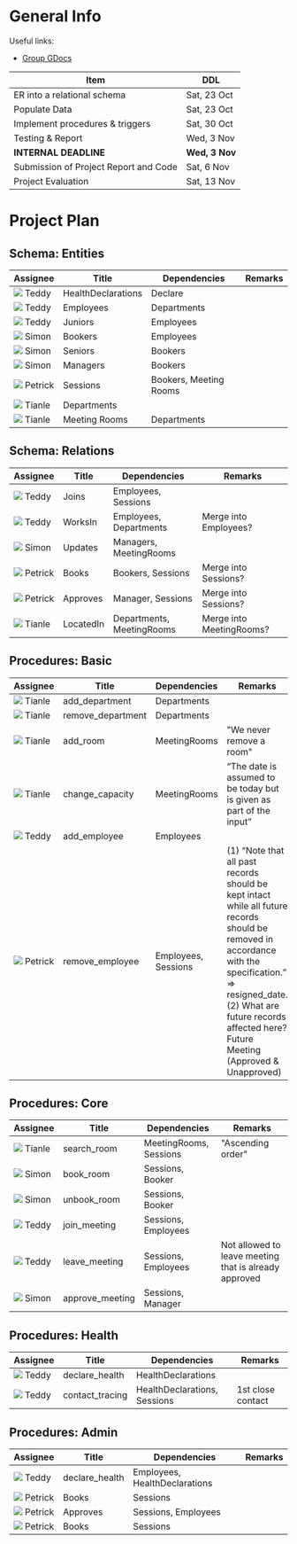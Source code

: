 # General Info

Useful links:
- [Group GDocs](https://docs.google.com/document/d/1WRbPxzXUcYOtLToE98nsChCFKzNkyK7youcX-L81GHw/edit?usp=sharing)

Item                                    | DDL
---                                     | ---
ER into a relational schema             | Sat, 23 Oct
Populate Data                           | Sat, 23 Oct
Implement procedures & triggers         | Sat, 30 Oct
Testing & Report                        | Wed, 3 Nov
**INTERNAL DEADLINE**                   | **Wed, 3 Nov**
Submission of Project Report and Code   | Sat, 6 Nov
Project Evaluation                      | Sat, 13 Nov

# Project Plan

## **Schema**: Entities

Assignee                                                            | Title                 | Dependencies                  | Remarks
---                                                                 | ---                   | ---                           | ---
![](https://via.placeholder.com/10/FCE5CD/000000?text=+) Teddy      | HealthDeclarations    | Declare                       | 
![](https://via.placeholder.com/10/FCE5CD/000000?text=+) Teddy      | Employees             | Departments                   | 
![](https://via.placeholder.com/10/FCE5CD/000000?text=+) Teddy      | Juniors               | Employees                     | 
![](https://via.placeholder.com/10/C9DAF7/000000?text=+) Simon      | Bookers               | Employees                     | 
![](https://via.placeholder.com/10/C9DAF7/000000?text=+) Simon      | Seniors               | Bookers                       | 
![](https://via.placeholder.com/10/C9DAF7/000000?text=+) Simon      | Managers              | Bookers                       | 
![](https://via.placeholder.com/10/FFF2CC/000000?text=+) Petrick    | Sessions              | Bookers, Meeting Rooms        | 
![](https://via.placeholder.com/10/D9EAD3/000000?text=+) Tianle     | Departments           |                               | 
![](https://via.placeholder.com/10/D9EAD3/000000?text=+) Tianle     | Meeting Rooms         | Departments                   | 

## **Schema**: Relations

Assignee                                                            | Title                 | Dependencies                  | Remarks
---                                                                 | ---                   | ---                           | ---
![](https://via.placeholder.com/10/FCE5CD/000000?text=+) Teddy      | Joins                 | Employees, Sessions           | 
![](https://via.placeholder.com/10/FCE5CD/000000?text=+) Teddy      | WorksIn               | Employees, Departments        | Merge into Employees?
![](https://via.placeholder.com/10/C9DAF7/000000?text=+) Simon      | Updates               | Managers, MeetingRooms        | 
![](https://via.placeholder.com/10/FFF2CC/000000?text=+) Petrick    | Books                 | Bookers, Sessions             | Merge into Sessions?
![](https://via.placeholder.com/10/FFF2CC/000000?text=+) Petrick    | Approves              | Manager, Sessions             | Merge into Sessions?
![](https://via.placeholder.com/10/D9EAD3/000000?text=+) Tianle     | LocatedIn             | Departments, MeetingRooms     | Merge into MeetingRooms?

## **Procedures**: Basic

Assignee                                                            | Title                 | Dependencies                  | Remarks
---                                                                 | ---                   | ---                           | ---
![](https://via.placeholder.com/10/D9EAD3/000000?text=+) Tianle     | add_department        | Departments                   | 
![](https://via.placeholder.com/10/D9EAD3/000000?text=+) Tianle     | remove_department     | Departments                   | 
![](https://via.placeholder.com/10/D9EAD3/000000?text=+) Tianle     | add_room              | MeetingRooms                  | "We never remove a room"
![](https://via.placeholder.com/10/D9EAD3/000000?text=+) Tianle     | change_capacity       | MeetingRooms                  | “The date is assumed to be today but is given as  part of the input”
![](https://via.placeholder.com/10/FCE5CD/000000?text=+) Teddy      | add_employee          | Employees                     | 
![](https://via.placeholder.com/10/FFF2CC/000000?text=+) Petrick    | remove_employee       | Employees, Sessions           | (1) “Note that all past records should be kept intact while all future records should be removed in accordance with the specification.” => resigned_date. (2) What are future records affected here? Future Meeting (Approved & Unapproved)

## **Procedures**: Core

Assignee                                                            | Title                 | Dependencies                  | Remarks
---                                                                 | ---                   | ---                           | ---
![](https://via.placeholder.com/10/D9EAD3/000000?text=+) Tianle     | search_room           | MeetingRooms, Sessions        | "Ascending order"
![](https://via.placeholder.com/10/C9DAF7/000000?text=+) Simon      | book_room             | Sessions, Booker              | 
![](https://via.placeholder.com/10/C9DAF7/000000?text=+) Simon      | unbook_room           | Sessions, Booker              | 
![](https://via.placeholder.com/10/FCE5CD/000000?text=+) Teddy      | join_meeting          | Sessions, Employees           | 
![](https://via.placeholder.com/10/FCE5CD/000000?text=+) Teddy      | leave_meeting         | Sessions, Employees           | Not allowed to leave meeting that is already approved
![](https://via.placeholder.com/10/C9DAF7/000000?text=+) Simon      | approve_meeting       | Sessions, Manager             | 

## **Procedures**: Health

Assignee                                                            | Title                 | Dependencies                  | Remarks
---                                                                 | ---                   | ---                           | ---
![](https://via.placeholder.com/10/FCE5CD/000000?text=+) Teddy      | declare_health        | HealthDeclarations            | 
![](https://via.placeholder.com/10/FCE5CD/000000?text=+) Teddy      | contact_tracing       | HealthDeclarations, Sessions  | 1st close contact

## **Procedures**: Admin

Assignee                                                            | Title                 | Dependencies                  | Remarks
---                                                                 | ---                   | ---                           | ---
![](https://via.placeholder.com/10/FCE5CD/000000?text=+) Teddy      | declare_health        | Employees, HealthDeclarations | 
![](https://via.placeholder.com/10/FFF2CC/000000?text=+) Petrick    | Books                 | Sessions                      | 
![](https://via.placeholder.com/10/FFF2CC/000000?text=+) Petrick    | Approves              | Sessions, Employees           | 
![](https://via.placeholder.com/10/FFF2CC/000000?text=+) Petrick    | Books                 | Sessions                      |




